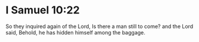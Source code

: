 # I Samuel 10:22

So they inquired again of the Lord, Is there a man still to come? and the Lord said, Behold, he has hidden himself among the baggage.
